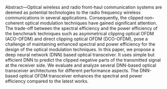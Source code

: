 Abstract—Optical wireless and radio front-haul communication systems are deemed as potential technologies to the radio frequency wireless communications in several applications. Consequently, the clipped non-coherent optical modulation techniques have gained significant attention. The trade-off between the spectral efficiency and the power efficiency of the benchmark techniques such as asymmetrical clipping optical OFDM (ACO-OFDM) and direct clipping optical OFDM (DCO-OFDM), pose a challenge of maintaining enhanced spectral and power efficiency for the design of the optical modulation techniques. In this paper, we propose a deep neural network (DNN) based optical transceiver. It uses simple but efficient DNN to predict the clipped negative parts of the transmitted signal at the receiver side. We evaluate and analyze several DNN-based optical transceiver architectures for different performance aspects. The DNN-based optical OFDM transceiver enhances the spectral and power efficiency compared to the latest works.
